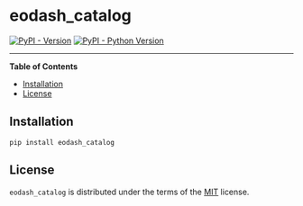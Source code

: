 # eodash_catalog

[![PyPI - Version](https://img.shields.io/pypi/v/eodash_catalog.svg)](https://pypi.org/project/eodash_catalog)
[![PyPI - Python Version](https://img.shields.io/pypi/pyversions/eodash_catalog.svg)](https://pypi.org/project/eodash_catalog)

---

**Table of Contents**

- [Installation](#installation)
- [License](#license)

## Installation

```console
pip install eodash_catalog
```

## License

`eodash_catalog` is distributed under the terms of the [MIT](https://spdx.org/licenses/MIT.html) license.
